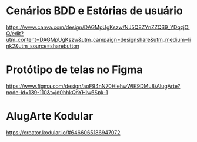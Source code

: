 # Cenários BDD e Estórias de usuário
https://www.canva.com/design/DAGMpUgKszw/NJ5Q8ZYnZZQS9_YDqzjOiQ/edit?utm_content=DAGMpUgKszw&utm_campaign=designshare&utm_medium=link2&utm_source=sharebutton

# Protótipo de telas no Figma
https://www.figma.com/design/aoF94nN70HIehwWlK9DMu8/AlugArte?node-id=139-110&t=jd0hhkQnYHiw6Spk-1

# AlugArte Kodular
https://creator.kodular.io/#6466065186947072
